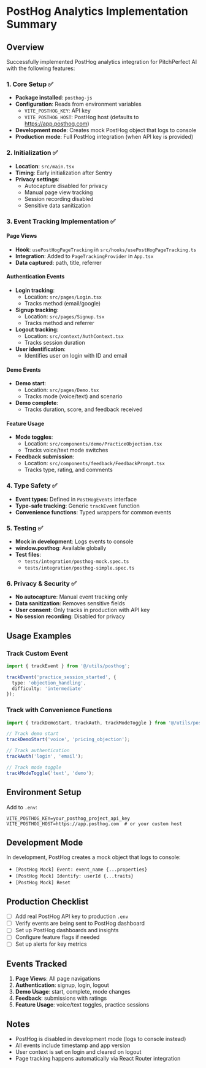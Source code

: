 # PostHog Analytics Implementation Summary

## Overview
Successfully implemented PostHog analytics integration for PitchPerfect AI with the following features:

### 1. Core Setup ✅
- **Package installed**: `posthog-js`
- **Configuration**: Reads from environment variables
  - `VITE_POSTHOG_KEY`: API key
  - `VITE_POSTHOG_HOST`: PostHog host (defaults to https://app.posthog.com)
- **Development mode**: Creates mock PostHog object that logs to console
- **Production mode**: Full PostHog integration (when API key is provided)

### 2. Initialization ✅
- **Location**: `src/main.tsx`
- **Timing**: Early initialization after Sentry
- **Privacy settings**:
  - Autocapture disabled for privacy
  - Manual page view tracking
  - Session recording disabled
  - Sensitive data sanitization

### 3. Event Tracking Implementation ✅

#### Page Views
- **Hook**: `usePostHogPageTracking` in `src/hooks/usePostHogPageTracking.ts`
- **Integration**: Added to `PageTrackingProvider` in `App.tsx`
- **Data captured**: path, title, referrer

#### Authentication Events
- **Login tracking**: 
  - Location: `src/pages/Login.tsx`
  - Tracks method (email/google)
- **Signup tracking**: 
  - Location: `src/pages/Signup.tsx`
  - Tracks method and referrer
- **Logout tracking**: 
  - Location: `src/context/AuthContext.tsx`
  - Tracks session duration
- **User identification**: 
  - Identifies user on login with ID and email

#### Demo Events
- **Demo start**: 
  - Location: `src/pages/Demo.tsx`
  - Tracks mode (voice/text) and scenario
- **Demo complete**: 
  - Tracks duration, score, and feedback received

#### Feature Usage
- **Mode toggles**: 
  - Location: `src/components/demo/PracticeObjection.tsx`
  - Tracks voice/text mode switches
- **Feedback submission**: 
  - Location: `src/components/feedback/FeedbackPrompt.tsx`
  - Tracks type, rating, and comments

### 4. Type Safety ✅
- **Event types**: Defined in `PostHogEvents` interface
- **Type-safe tracking**: Generic `trackEvent` function
- **Convenience functions**: Typed wrappers for common events

### 5. Testing ✅
- **Mock in development**: Logs events to console
- **window.posthog**: Available globally
- **Test files**: 
  - `tests/integration/posthog-mock.spec.ts`
  - `tests/integration/posthog-simple.spec.ts`

### 6. Privacy & Security ✅
- **No autocapture**: Manual event tracking only
- **Data sanitization**: Removes sensitive fields
- **User consent**: Only tracks in production with API key
- **No session recording**: Disabled for privacy

## Usage Examples

### Track Custom Event
```typescript
import { trackEvent } from '@/utils/posthog';

trackEvent('practice_session_started', {
  type: 'objection_handling',
  difficulty: 'intermediate'
});
```

### Track with Convenience Functions
```typescript
import { trackDemoStart, trackAuth, trackModeToggle } from '@/utils/posthog';

// Track demo start
trackDemoStart('voice', 'pricing_objection');

// Track authentication
trackAuth('login', 'email');

// Track mode toggle
trackModeToggle('text', 'demo');
```

## Environment Setup

Add to `.env`:
```env
VITE_POSTHOG_KEY=your_posthog_project_api_key
VITE_POSTHOG_HOST=https://app.posthog.com  # or your custom host
```

## Development Mode

In development, PostHog creates a mock object that logs to console:
- `[PostHog Mock] Event: event_name {...properties}`
- `[PostHog Mock] Identify: userId {...traits}`
- `[PostHog Mock] Reset`

## Production Checklist

- [ ] Add real PostHog API key to production `.env`
- [ ] Verify events are being sent to PostHog dashboard
- [ ] Set up PostHog dashboards and insights
- [ ] Configure feature flags if needed
- [ ] Set up alerts for key metrics

## Events Tracked

1. **Page Views**: All page navigations
2. **Authentication**: signup, login, logout
3. **Demo Usage**: start, complete, mode changes
4. **Feedback**: submissions with ratings
5. **Feature Usage**: voice/text toggles, practice sessions

## Notes

- PostHog is disabled in development mode (logs to console instead)
- All events include timestamp and app version
- User context is set on login and cleared on logout
- Page tracking happens automatically via React Router integration